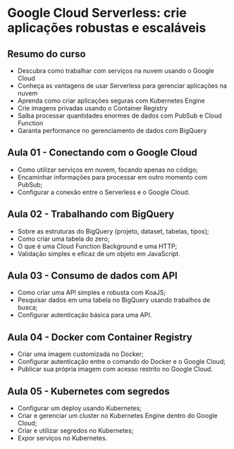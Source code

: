 # Google Cloud Serverless: crie aplicações robustas e escaláveis

## Resumo do curso

- Descubra como trabalhar com serviços na nuvem usando o Google Cloud
- Conheça as vantagens de usar Serverless para gerenciar aplicações na nuvem
- Aprenda como criar aplicações seguras com Kubernetes Engine
- Crie imagens privadas usando o Container Registry
- Saiba processar quantidades enormes de dados com PubSub e Cloud Function
- Garanta performance no gerenciamento de dados com BigQuery

## Aula 01 - Conectando com o Google Cloud

- Como utilizar serviços em nuvem, focando apenas no código;
- Encaminhar informações para processar em outro momento com PubSub;
- Configurar a conexão entre o Serverless e o Google Cloud.

## Aula 02 - Trabalhando com BigQuery

- Sobre as estruturas do BigQuery (projeto, dataset, tabelas, tipos);
- Como criar uma tabela do zero;
- O que é uma Cloud Function Background e uma HTTP;
- Validação simples e eficaz de um objeto em JavaScript.

## Aula 03 - Consumo de dados com API

- Como criar uma API simples e robusta com KoaJS;
- Pesquisar dados em uma tabela no BigQuery usando trabalhos de busca;
- Configurar autenticação básica para uma API.

## Aula 04 - Docker com Container Registry

- Criar uma imagem customizada no Docker;
- Configurar autenticação entre o comando do Docker e o Google Cloud;
- Publicar sua própria imagem com acesso restrito no Google Cloud.

## Aula 05 - Kubernetes com segredos

- Configurar um deploy usando Kubernetes;
- Criar e gerenciar um cluster no Kubernetes Engine dentro do Google Cloud;
- Criar e utilizar segredos no Kubernetes;
- Expor serviços no Kubernetes.